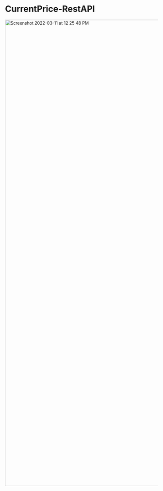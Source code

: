 # CurrentPrice-RestAPI

<img width="1536" alt="Screenshot 2022-03-11 at 12 25 48 PM" src="https://user-images.githubusercontent.com/46092035/157817679-6443f3d8-cbea-4439-9f05-79467b7dd19c.png">
